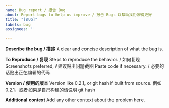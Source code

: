 ```yaml
---
name: Bug report / 报告 Bug
about: Report bugs to help us improve / 报告 Bugs 以帮助我们做得更好
title: "[BUG]"
labels: bug
assignees: ''

---
```


**Describe the bug / 描述** 
A clear and concise description of what the bug is.

**To Reproduce / 复现**
Steps to reproduce the behavior. / 如何复现
Screenshots preferred, / 建议贴出问题截图
Paste code if necessary. / 必要的话贴出正在编辑的代码

**Version / 使用的版本**
Version like 0.2.1, or git hash if built from source.
例如 0.2.1，或者如果是自己构建的请说明 git hash

**Additional context**
Add any other context about the problem here.
